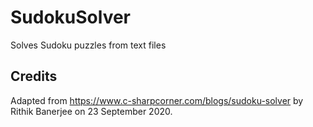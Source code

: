 # SudokuSolver
Solves Sudoku puzzles from text files

## Credits
Adapted from https://www.c-sharpcorner.com/blogs/sudoku-solver by Rithik Banerjee on 23 September 2020. 

